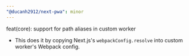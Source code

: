 ```yaml
---
"@ducanh2912/next-pwa": minor
---
```


feat(core): support for path aliases in custom worker

- This does it by copying Next.js's `webpackConfig.resolve` into custom worker's Webpack config.
